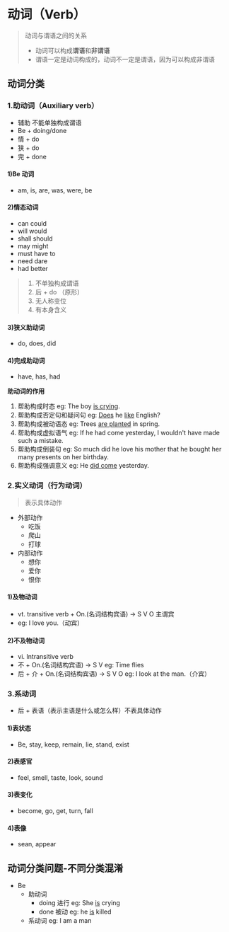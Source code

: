 # 动词（Verb）

> 动词与谓语之间的关系
> - 动词可以构成**谓语**和**非谓语**
> - 谓语一定是动词构成的，动词不一定是谓语，因为可以构成非谓语

## 动词分类

### 1.助动词（Auxiliary verb）

- 辅助 不能单独构成谓语
- Be + doing/done
- 情 + do
- 狭 + do
- 完 + done

#### 1)Be 动词

- am, is, are, was, were, be

#### 2)情态动词

- can could
- will would
- shall should
- may might
- must have to
- need dare
- had better

> 1. 不单独构成谓语
> 2. 后 + do （原形）
> 3. 无人称变位
> 4. 有本身含义

#### 3)狭义助动词

- do, does, did

#### 4)完成助动词

- have, has, had

**助动词的作用**
1. 帮助构成时态 eg: The boy <u>is crying</u>. 
2. 帮助构成否定句和疑问句 eg: <u>Does</u> he <u>like</u> English?
3. 帮助构成被动语态 eg: Trees <u>are planted</u> in spring.
4. 帮助构成虚拟语气 eg: If he had come yesterday, I wouldn't have made such a mistake.
5. 帮助构成倒装句 eg: So much did he love his mother that he bought her many presents on her birthday.
6. 帮助构成强调意义 eg: He <u>did come</u> yesterday.

### 2.实义动词（行为动词）

> 表示具体动作

- 外部动作
  - 吃饭
  - 爬山
  - 打球
- 内部动作
  - 想你
  - 爱你
  - 恨你

#### 1)及物动词

- vt. transitive verb + On.(名词结构宾语) -> S V O 主谓宾
- eg: I love you.（动宾）

#### 2)不及物动词

- vi. Intransitive verb
- 不 + On.(名词结构宾语) -> S V eg: Time flies
- 后 + 介 + On.(名词结构宾语) -> S V O eg: I look at the man.（介宾）

### 3.系动词

- 后 + 表语（表示主语是什么或怎么样）不表具体动作

#### 1)表状态

- Be, stay, keep, remain, lie, stand, exist

#### 2)表感官

- feel, smell, taste, look, sound

#### 3)表变化

- become, go, get, turn, fall

#### 4)表像

- sean, appear

## 动词分类问题-不同分类混淆

- Be
   - 助动词
      - doing 进行 eg: She <u>is</u> crying
      - done 被动 eg: he <u>is</u> killed
   - 系动词 eg: I am a man